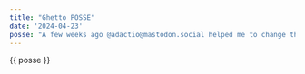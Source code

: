 ```yaml
---
title: "Ghetto POSSE"
date: '2024-04-23'
posse: "A few weeks ago @adactio@mastodon.social helped me to change the way I think about #indieweb’s Publish (on your) Own Site, Syndicate Elsewhere (POSSE). I thought there was an official way to POSSE and everything else was a kludge. He reminded me that the means of syndication doesn’t matter at all i.e. it’s a mindset not a tool. So… RSS + IFTTT = syndicated website bloops 🎉"
---
```


{{ posse }}